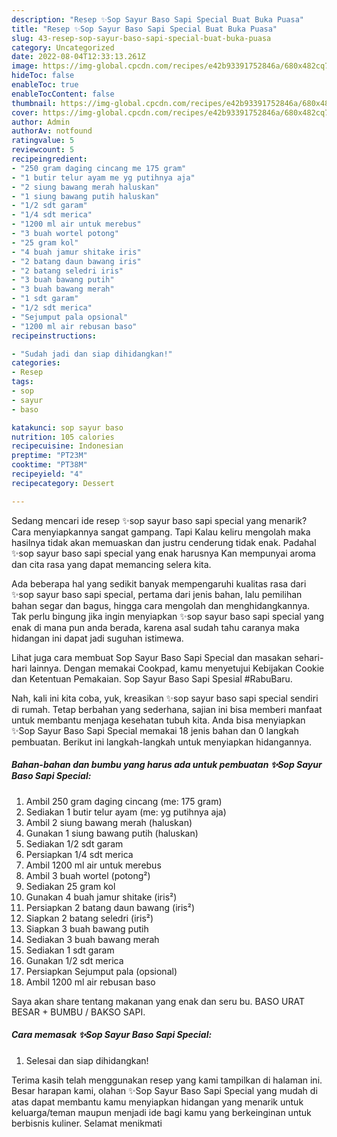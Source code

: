 ```yaml
---
description: "Resep ✨️Sop Sayur Baso Sapi Special Buat Buka Puasa"
title: "Resep ✨️Sop Sayur Baso Sapi Special Buat Buka Puasa"
slug: 43-resep-sop-sayur-baso-sapi-special-buat-buka-puasa
category: Uncategorized
date: 2022-08-04T12:33:13.261Z
image: https://img-global.cpcdn.com/recipes/e42b93391752846a/680x482cq70/sop-sayur-baso-sapi-special-foto-resep-utama.jpg
hideToc: false
enableToc: true
enableTocContent: false
thumbnail: https://img-global.cpcdn.com/recipes/e42b93391752846a/680x482cq70/sop-sayur-baso-sapi-special-foto-resep-utama.jpg
cover: https://img-global.cpcdn.com/recipes/e42b93391752846a/680x482cq70/sop-sayur-baso-sapi-special-foto-resep-utama.jpg
author: Admin
authorAv: notfound
ratingvalue: 5
reviewcount: 5
recipeingredient:
- "250 gram daging cincang me 175 gram"
- "1 butir telur ayam me yg putihnya aja"
- "2 siung bawang merah haluskan"
- "1 siung bawang putih haluskan"
- "1/2 sdt garam"
- "1/4 sdt merica"
- "1200 ml air untuk merebus"
- "3 buah wortel potong"
- "25 gram kol"
- "4 buah jamur shitake iris"
- "2 batang daun bawang iris"
- "2 batang seledri iris"
- "3 buah bawang putih"
- "3 buah bawang merah"
- "1 sdt garam"
- "1/2 sdt merica"
- "Sejumput pala opsional"
- "1200 ml air rebusan baso"
recipeinstructions:

- "Sudah jadi dan siap dihidangkan!"
categories:
- Resep
tags:
- sop
- sayur
- baso

katakunci: sop sayur baso 
nutrition: 105 calories
recipecuisine: Indonesian
preptime: "PT23M"
cooktime: "PT38M"
recipeyield: "4"
recipecategory: Dessert

---
```



Sedang mencari ide resep ✨️sop sayur baso sapi special yang menarik? Cara menyiapkannya sangat gampang. Tapi Kalau keliru mengolah maka hasilnya tidak akan memuaskan dan justru cenderung tidak enak. Padahal ✨️sop sayur baso sapi special yang enak harusnya Kan mempunyai aroma dan cita rasa yang dapat memancing selera kita.


Ada beberapa hal yang sedikit banyak mempengaruhi kualitas rasa dari ✨️sop sayur baso sapi special, pertama dari jenis bahan, lalu pemilihan bahan segar dan bagus, hingga cara mengolah dan menghidangkannya. Tak perlu bingung jika ingin menyiapkan ✨️sop sayur baso sapi special yang enak di mana pun anda berada, karena asal sudah tahu caranya maka hidangan ini dapat jadi suguhan istimewa.

Lihat juga cara membuat ️Sop Sayur Baso Sapi Special dan masakan sehari-hari lainnya. Dengan memakai Cookpad, kamu menyetujui Kebijakan Cookie dan Ketentuan Pemakaian. Sop Sayur Baso Sapi Spesial #RabuBaru.


Nah, kali ini kita coba, yuk, kreasikan ✨️sop sayur baso sapi special sendiri di rumah. Tetap berbahan yang sederhana, sajian ini bisa memberi manfaat untuk membantu menjaga kesehatan tubuh kita. Anda bisa menyiapkan ✨️Sop Sayur Baso Sapi Special memakai 18 jenis bahan dan 0 langkah pembuatan. Berikut ini langkah-langkah untuk menyiapkan hidangannya.

<!--inarticleads1-->

##### Bahan-bahan dan bumbu yang harus ada untuk pembuatan ✨️Sop Sayur Baso Sapi Special:

1. Ambil 250 gram daging cincang (me: 175 gram)
1. Sediakan 1 butir telur ayam (me: yg putihnya aja)
1. Ambil 2 siung bawang merah (haluskan)
1. Gunakan 1 siung bawang putih (haluskan)
1. Sediakan 1/2 sdt garam
1. Persiapkan 1/4 sdt merica
1. Ambil 1200 ml air untuk merebus
1. Ambil 3 buah wortel (potong²)
1. Sediakan 25 gram kol
1. Gunakan 4 buah jamur shitake (iris²)
1. Persiapkan 2 batang daun bawang (iris²)
1. Siapkan 2 batang seledri (iris²)
1. Siapkan 3 buah bawang putih
1. Sediakan 3 buah bawang merah
1. Sediakan 1 sdt garam
1. Gunakan 1/2 sdt merica
1. Persiapkan Sejumput pala (opsional)
1. Ambil 1200 ml air rebusan baso


Saya akan share tentang makanan yang enak dan seru bu. BASO URAT BESAR + BUMBU / BAKSO SAPI. 

<!--inarticleads2-->

##### Cara memasak ✨️Sop Sayur Baso Sapi Special:


1. Selesai dan siap dihidangkan!



Terima kasih telah menggunakan resep yang kami tampilkan di halaman ini. Besar harapan kami, olahan ✨️Sop Sayur Baso Sapi Special yang mudah di atas dapat membantu kamu menyiapkan hidangan yang menarik untuk keluarga/teman maupun menjadi ide bagi kamu yang berkeinginan untuk berbisnis kuliner. Selamat menikmati
